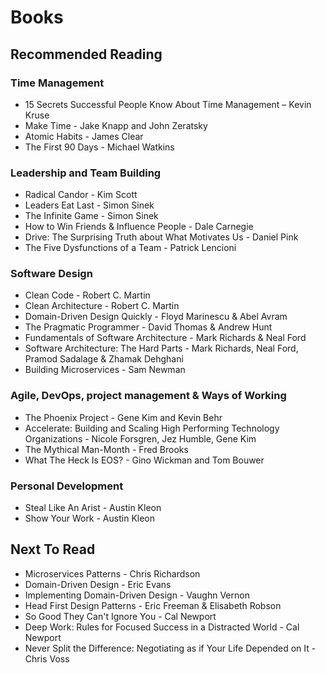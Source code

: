 # Books

## Recommended Reading
### Time Management
  - 15 Secrets Successful People Know About Time Management – Kevin Kruse
  - Make Time - Jake Knapp and John Zeratsky
  - Atomic Habits - James Clear
  - The First 90 Days - Michael Watkins
### Leadership and Team Building
  - Radical Candor - Kim Scott
  - Leaders Eat Last - Simon Sinek
  - The Infinite Game - Simon Sinek
  - How to Win Friends & Influence People - Dale Carnegie
  - Drive: The Surprising Truth about What Motivates Us - Daniel Pink
  - The Five Dysfunctions of a Team - Patrick Lencioni
### Software Design
  - Clean Code - Robert C. Martin
  - Clean Architecture - Robert C. Martin
  - Domain-Driven Design Quickly - Floyd Marinescu & Abel Avram
  - The Pragmatic Programmer - David Thomas & Andrew Hunt
  - Fundamentals of Software Architecture - Mark Richards & Neal Ford
  - Software Architecture: The Hard Parts - Mark Richards, Neal Ford, Pramod Sadalage & Zhamak Dehghani
  - Building Microservices - Sam Newman
### Agile, DevOps, project management & Ways of Working
  - The Phoenix Project - Gene Kim and Kevin Behr
  - Accelerate: Building and Scaling High Performing Technology Organizations - Nicole Forsgren, Jez Humble, Gene Kim
  - The Mythical Man-Month - Fred Brooks
  - What The Heck Is EOS? - Gino Wickman and Tom Bouwer
### Personal Development
  - Steal Like An Arist - Austin Kleon
  - Show Your Work - Austin Kleon

## Next To Read
- Microservices Patterns - Chris Richardson
- Domain-Driven Design - Eric Evans
- Implementing Domain-Driven Design - Vaughn Vernon
- Head First Design Patterns - Eric Freeman & Elisabeth Robson
- So Good They Can't Ignore You - Cal Newport
- Deep Work: Rules for Focused Success in a Distracted World - Cal Newport
- Never Split the Difference: Negotiating as if Your Life Depended on It - Chris Voss
